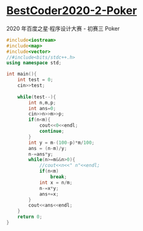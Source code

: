 # [BestCoder2020-2-Poker](http://acm.hdu.edu.cn/showproblem.php?pid=6775)

2020 年百度之星·程序设计大赛 - 初赛三 Poker

```c++
#include<iostream>
#include<map>
#include<vector>
//#include<bits/stdc++.h>
using namespace std;

int main(){
    int test = 0;
    cin>>test;
    
    while(test--){
        int n,m,p;
        int ans=0;
        cin>>n>>m>>p;
        if(n<m){
            cout<<0<<endl;
            continue;
        }
        int y = m-(100-p)*m/100;
        ans = (n-m)/y;
        n-=ans*y;
        while(n>=m&&n>0){
            //cout<<n<<" n"<<endl;
            if(n<m)
                break;
            int x = n/m;
            n-=x*y;
            ans+=x;
        }
        cout<<ans<<endl;
    }
    return 0;
}
```

